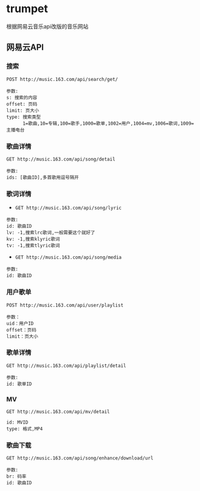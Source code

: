 # trumpet
根据网易云音乐api改版的音乐网站

## 网易云API
### 搜索
`POST http://music.163.com/api/search/get/`
```
参数:
s: 搜索的内容
offset: 页码
limit: 页大小
type: 搜索类型
      1=歌曲,10=专辑,100=歌手,1000=歌单,1002=用户,1004=mv,1006=歌词,1009=主播电台
```

### 歌曲详情
`GET http://music.163.com/api/song/detail`
```text
参数: 
ids: [歌曲ID],多首歌用逗号隔开
```

### 歌词详情
* `GET http://music.163.com/api/song/lyric`
```text
参数: 
id: 歌曲ID
lv: -1,搜索lrc歌词,一般需要这个就好了
kv: -1,搜索klyric歌词
tv: -1,搜索tlyric歌词
```
* `GET http://music.163.com/api/song/media`
```text
参数:
id: 歌曲ID
```

### 用户歌单
`POST http://music.163.com/api/user/playlist`
```text
参数：
uid：用户ID
offset：页码
limit：页大小
```

### 歌单详情
`GET http://music.163.com/api/playlist/detail`
```text
参数:
id: 歌单ID
```

### MV
`GET http://music.163.com/api/mv/detail`
```text
id: MVID
type: 格式,MP4
```

### 歌曲下载
`GET http://music.163.com/api/song/enhance/download/url`
```text
参数:
br: 码率
id: 歌曲ID
```
